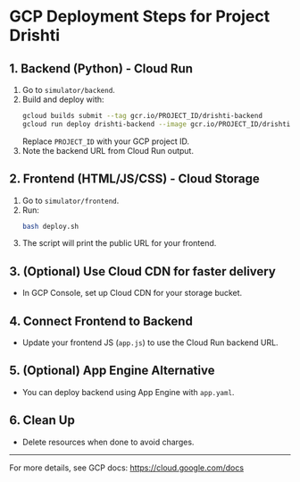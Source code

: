 # GCP Deployment Steps for Project Drishti

## 1. Backend (Python) - Cloud Run
1. Go to `simulator/backend`.
2. Build and deploy with:
   ```sh
   gcloud builds submit --tag gcr.io/PROJECT_ID/drishti-backend
   gcloud run deploy drishti-backend --image gcr.io/PROJECT_ID/drishti-backend --platform managed --region us-central1 --allow-unauthenticated
   ```
   Replace `PROJECT_ID` with your GCP project ID.
3. Note the backend URL from Cloud Run output.

## 2. Frontend (HTML/JS/CSS) - Cloud Storage
1. Go to `simulator/frontend`.
2. Run:
   ```sh
   bash deploy.sh
   ```
3. The script will print the public URL for your frontend.

## 3. (Optional) Use Cloud CDN for faster delivery
- In GCP Console, set up Cloud CDN for your storage bucket.

## 4. Connect Frontend to Backend
- Update your frontend JS (`app.js`) to use the Cloud Run backend URL.

## 5. (Optional) App Engine Alternative
- You can deploy backend using App Engine with `app.yaml`.

## 6. Clean Up
- Delete resources when done to avoid charges.

---
For more details, see GCP docs: https://cloud.google.com/docs
